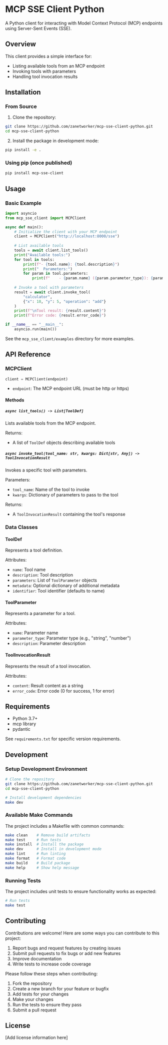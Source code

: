 # MCP SSE Client Python

A Python client for interacting with Model Context Protocol (MCP) endpoints using Server-Sent Events (SSE).

## Overview

This client provides a simple interface for:
- Listing available tools from an MCP endpoint
- Invoking tools with parameters
- Handling tool invocation results

## Installation

### From Source

1. Clone the repository:
```bash
git clone https://github.com/zanetworker/mcp-sse-client-python.git
cd mcp-sse-client-python
```

2. Install the package in development mode:
```bash
pip install -e .
```

### Using pip (once published)

```bash
pip install mcp-sse-client
```

## Usage

### Basic Example

```python
import asyncio
from mcp_sse_client import MCPClient

async def main():
    # Initialize the client with your MCP endpoint
    client = MCPClient("http://localhost:8000/sse")
    
    # List available tools
    tools = await client.list_tools()
    print("Available tools:")
    for tool in tools:
        print(f"- {tool.name}: {tool.description}")
        print("  Parameters:")
        for param in tool.parameters:
            print(f"    - {param.name} ({param.parameter_type}): {param.description}")
    
    # Invoke a tool with parameters
    result = await client.invoke_tool(
        "calculator", 
        {"x": 10, "y": 5, "operation": "add"}
    )
    print(f"\nTool result: {result.content}")
    print(f"Error code: {result.error_code}")

if __name__ == "__main__":
    asyncio.run(main())
```

See the `mcp_sse_client/examples` directory for more examples.

## API Reference

### MCPClient

```python
client = MCPClient(endpoint)
```

- `endpoint`: The MCP endpoint URL (must be http or https)

#### Methods

##### `async list_tools() -> List[ToolDef]`

Lists available tools from the MCP endpoint.

Returns:
- A list of `ToolDef` objects describing available tools

##### `async invoke_tool(tool_name: str, kwargs: Dict[str, Any]) -> ToolInvocationResult`

Invokes a specific tool with parameters.

Parameters:
- `tool_name`: Name of the tool to invoke
- `kwargs`: Dictionary of parameters to pass to the tool

Returns:
- A `ToolInvocationResult` containing the tool's response

### Data Classes

#### ToolDef

Represents a tool definition.

Attributes:
- `name`: Tool name
- `description`: Tool description
- `parameters`: List of `ToolParameter` objects
- `metadata`: Optional dictionary of additional metadata
- `identifier`: Tool identifier (defaults to name)

#### ToolParameter

Represents a parameter for a tool.

Attributes:
- `name`: Parameter name
- `parameter_type`: Parameter type (e.g., "string", "number")
- `description`: Parameter description

#### ToolInvocationResult

Represents the result of a tool invocation.

Attributes:
- `content`: Result content as a string
- `error_code`: Error code (0 for success, 1 for error)

## Requirements

- Python 3.7+
- mcp library
- pydantic

See `requirements.txt` for specific version requirements.

## Development

### Setup Development Environment

```bash
# Clone the repository
git clone https://github.com/zanetworker/mcp-sse-client-python.git
cd mcp-sse-client-python

# Install development dependencies
make dev
```

### Available Make Commands

The project includes a Makefile with common commands:

```bash
make clean    # Remove build artifacts
make test     # Run tests
make install  # Install the package
make dev      # Install in development mode
make lint     # Run linting
make format   # Format code
make build    # Build package
make help     # Show help message
```

### Running Tests

The project includes unit tests to ensure functionality works as expected:

```bash
# Run tests
make test
```

## Contributing

Contributions are welcome! Here are some ways you can contribute to this project:

1. Report bugs and request features by creating issues
2. Submit pull requests to fix bugs or add new features
3. Improve documentation
4. Write tests to increase code coverage

Please follow these steps when contributing:

1. Fork the repository
2. Create a new branch for your feature or bugfix
3. Add tests for your changes
4. Make your changes
5. Run the tests to ensure they pass
6. Submit a pull request

## License

[Add license information here]
